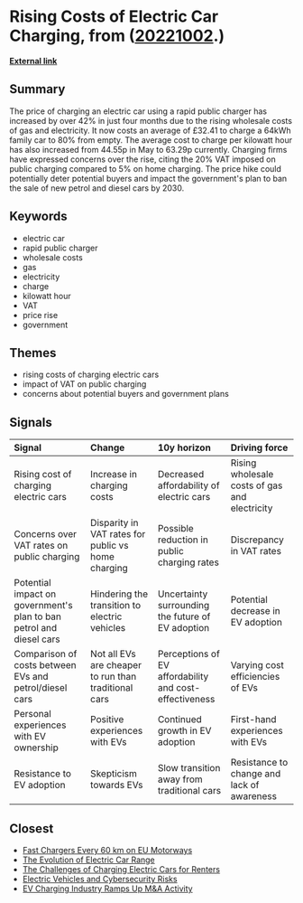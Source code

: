 # __Rising Costs of Electric Car Charging__, from ([20221002](https://kghosh.substack.com/p/20221002).)

__[External link](https://www.autocar.co.uk/car-news/consumer/cost-public-ev-charging-rises-more-42-four-months)__



## Summary

The price of charging an electric car using a rapid public charger has increased by over 42% in just four months due to the rising wholesale costs of gas and electricity. It now costs an average of £32.41 to charge a 64kWh family car to 80% from empty. The average cost to charge per kilowatt hour has also increased from 44.55p in May to 63.29p currently. Charging firms have expressed concerns over the rise, citing the 20% VAT imposed on public charging compared to 5% on home charging. The price hike could potentially deter potential buyers and impact the government's plan to ban the sale of new petrol and diesel cars by 2030.

## Keywords

* electric car
* rapid public charger
* wholesale costs
* gas
* electricity
* charge
* kilowatt hour
* VAT
* price rise
* government

## Themes

* rising costs of charging electric cars
* impact of VAT on public charging
* concerns about potential buyers and government plans

## Signals

| Signal                                                              | Change                                               | 10y horizon                                            | Driving force                                 |
|:--------------------------------------------------------------------|:-----------------------------------------------------|:-------------------------------------------------------|:----------------------------------------------|
| Rising cost of charging electric cars                               | Increase in charging costs                           | Decreased affordability of electric cars               | Rising wholesale costs of gas and electricity |
| Concerns over VAT rates on public charging                          | Disparity in VAT rates for public vs home charging   | Possible reduction in public charging rates            | Discrepancy in VAT rates                      |
| Potential impact on government's plan to ban petrol and diesel cars | Hindering the transition to electric vehicles        | Uncertainty surrounding the future of EV adoption      | Potential decrease in EV adoption             |
| Comparison of costs between EVs and petrol/diesel cars              | Not all EVs are cheaper to run than traditional cars | Perceptions of EV affordability and cost-effectiveness | Varying cost efficiencies of EVs              |
| Personal experiences with EV ownership                              | Positive experiences with EVs                        | Continued growth in EV adoption                        | First-hand experiences with EVs               |
| Resistance to EV adoption                                           | Skepticism towards EVs                               | Slow transition away from traditional cars             | Resistance to change and lack of awareness    |

## Closest

* [Fast Chargers Every 60 km on EU Motorways](e2516b1308d891acd71bba3b68fa923b)
* [The Evolution of Electric Car Range](7f4bbda67f521ee30a63b68b9f8666d9)
* [The Challenges of Charging Electric Cars for Renters](26d2f237fe9244708410cb6ef41eec9b)
* [Electric Vehicles and Cybersecurity Risks](aed93d4ebe969eabe23df9935bdb4cb8)
* [EV Charging Industry Ramps Up M&A Activity](213ff4d78c8040377180b7f7b5b13d4d)